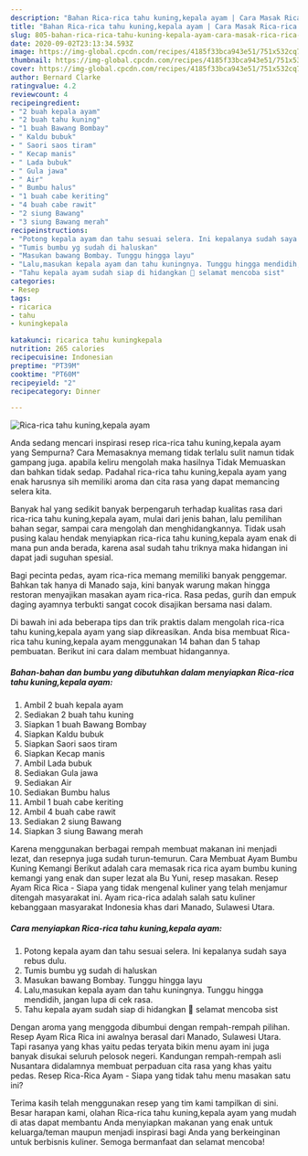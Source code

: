 ```yaml
---
description: "Bahan Rica-rica tahu kuning,kepala ayam | Cara Masak Rica-rica tahu kuning,kepala ayam Yang Lezat"
title: "Bahan Rica-rica tahu kuning,kepala ayam | Cara Masak Rica-rica tahu kuning,kepala ayam Yang Lezat"
slug: 805-bahan-rica-rica-tahu-kuning-kepala-ayam-cara-masak-rica-rica-tahu-kuning-kepala-ayam-yang-lezat
date: 2020-09-02T23:13:34.593Z
image: https://img-global.cpcdn.com/recipes/4185f33bca943e51/751x532cq70/rica-rica-tahu-kuningkepala-ayam-foto-resep-utama.jpg
thumbnail: https://img-global.cpcdn.com/recipes/4185f33bca943e51/751x532cq70/rica-rica-tahu-kuningkepala-ayam-foto-resep-utama.jpg
cover: https://img-global.cpcdn.com/recipes/4185f33bca943e51/751x532cq70/rica-rica-tahu-kuningkepala-ayam-foto-resep-utama.jpg
author: Bernard Clarke
ratingvalue: 4.2
reviewcount: 4
recipeingredient:
- "2 buah kepala ayam"
- "2 buah tahu kuning"
- "1 buah Bawang Bombay"
- " Kaldu bubuk"
- " Saori saos tiram"
- " Kecap manis"
- " Lada bubuk"
- " Gula jawa"
- " Air"
- " Bumbu halus"
- "1 buah cabe keriting"
- "4 buah cabe rawit"
- "2 siung Bawang"
- "3 siung Bawang merah"
recipeinstructions:
- "Potong kepala ayam dan tahu sesuai selera. Ini kepalanya sudah saya rebus dulu."
- "Tumis bumbu yg sudah di haluskan"
- "Masukan bawang Bombay. Tunggu hingga layu"
- "Lalu,masukan kepala ayam dan tahu kuningnya. Tunggu hingga mendidih, jangan lupa di cek rasa."
- "Tahu kepala ayam sudah siap di hidangkan 🥰 selamat mencoba sist"
categories:
- Resep
tags:
- ricarica
- tahu
- kuningkepala

katakunci: ricarica tahu kuningkepala 
nutrition: 265 calories
recipecuisine: Indonesian
preptime: "PT39M"
cooktime: "PT60M"
recipeyield: "2"
recipecategory: Dinner

---
```



![Rica-rica tahu kuning,kepala ayam](https://img-global.cpcdn.com/recipes/4185f33bca943e51/751x532cq70/rica-rica-tahu-kuningkepala-ayam-foto-resep-utama.jpg)

Anda sedang mencari inspirasi resep rica-rica tahu kuning,kepala ayam yang Sempurna? Cara Memasaknya memang tidak terlalu sulit namun tidak gampang juga. apabila keliru mengolah maka hasilnya Tidak Memuaskan dan bahkan tidak sedap. Padahal rica-rica tahu kuning,kepala ayam yang enak harusnya sih memiliki aroma dan cita rasa yang dapat memancing selera kita.

Banyak hal yang sedikit banyak berpengaruh terhadap kualitas rasa dari rica-rica tahu kuning,kepala ayam, mulai dari jenis bahan, lalu pemilihan bahan segar, sampai cara mengolah dan menghidangkannya. Tidak usah pusing kalau hendak menyiapkan rica-rica tahu kuning,kepala ayam enak di mana pun anda berada, karena asal sudah tahu triknya maka hidangan ini dapat jadi suguhan spesial.

Bagi pecinta pedas, ayam rica-rica memang memiliki banyak penggemar. Bahkan tak hanya di Manado saja, kini banyak warung makan hingga restoran menyajikan masakan ayam rica-rica. Rasa pedas, gurih dan empuk daging ayamnya terbukti sangat cocok disajikan bersama nasi dalam.


Di bawah ini ada beberapa tips dan trik praktis dalam mengolah rica-rica tahu kuning,kepala ayam yang siap dikreasikan. Anda bisa membuat Rica-rica tahu kuning,kepala ayam menggunakan 14 bahan dan 5 tahap pembuatan. Berikut ini cara dalam membuat hidangannya.

<!--inarticleads1-->

##### Bahan-bahan dan bumbu yang dibutuhkan dalam menyiapkan Rica-rica tahu kuning,kepala ayam:

1. Ambil 2 buah kepala ayam
1. Sediakan 2 buah tahu kuning
1. Siapkan 1 buah Bawang Bombay
1. Siapkan  Kaldu bubuk
1. Siapkan  Saori saos tiram
1. Siapkan  Kecap manis
1. Ambil  Lada bubuk
1. Sediakan  Gula jawa
1. Sediakan  Air
1. Sediakan  Bumbu halus
1. Ambil 1 buah cabe keriting
1. Ambil 4 buah cabe rawit
1. Sediakan 2 siung Bawang
1. Siapkan 3 siung Bawang merah


Karena menggunakan berbagai rempah membuat makanan ini menjadi lezat, dan resepnya juga sudah turun-temurun. Cara Membuat Ayam Bumbu Kuning Kemangi Berikut adalah cara memasak rica rica ayam bumbu kuning kemangi yang enak dan super lezat ala Bu Yuni, resep masakan. Resep Ayam Rica Rica - Siapa yang tidak mengenal kuliner yang telah menjamur ditengah masyarakat ini. Ayam rica-rica adalah salah satu kuliner kebanggaan masyarakat Indonesia khas dari Manado, Sulawesi Utara. 

<!--inarticleads2-->

##### Cara menyiapkan Rica-rica tahu kuning,kepala ayam:

1. Potong kepala ayam dan tahu sesuai selera. Ini kepalanya sudah saya rebus dulu.
1. Tumis bumbu yg sudah di haluskan
1. Masukan bawang Bombay. Tunggu hingga layu
1. Lalu,masukan kepala ayam dan tahu kuningnya. Tunggu hingga mendidih, jangan lupa di cek rasa.
1. Tahu kepala ayam sudah siap di hidangkan 🥰 selamat mencoba sist


Dengan aroma yang menggoda dibumbui dengan rempah-rempah pilihan. Resep Ayam Rica Rica ini awalnya berasal dari Manado, Sulawesi Utara. Tapi rasanya yang khas yaitu pedas teryata bikin menu ayam ini juga banyak disukai seluruh pelosok negeri. Kandungan rempah-rempah asli Nusantara didalamnya membuat perpaduan cita rasa yang khas yaitu pedas. Resep Rica-Rica Ayam - Siapa yang tidak tahu menu masakan satu ini? 

Terima kasih telah menggunakan resep yang tim kami tampilkan di sini. Besar harapan kami, olahan Rica-rica tahu kuning,kepala ayam yang mudah di atas dapat membantu Anda menyiapkan makanan yang enak untuk keluarga/teman maupun menjadi inspirasi bagi Anda yang berkeinginan untuk berbisnis kuliner. Semoga bermanfaat dan selamat mencoba!
